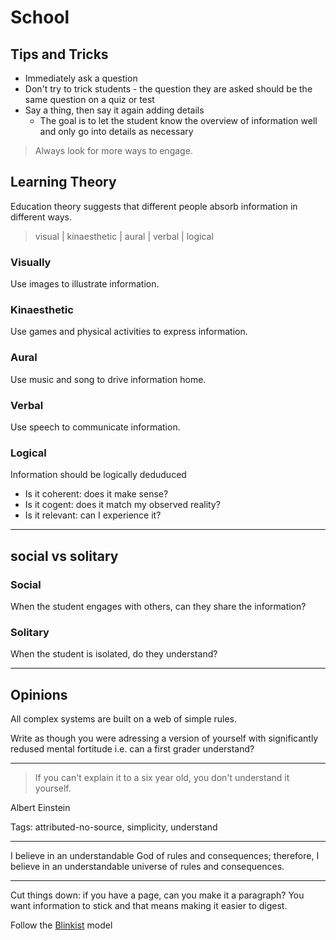 # School

## Tips and Tricks

-   Immediately ask a question
-   Don't try to trick students - the question they are asked should be the same question on a quiz or test
-   Say a thing, then say it again adding details
    -   The goal is to let the student know the overview of information well and only go into details as necessary

> Always look for more ways to engage.

## Learning Theory

Education theory suggests that different people absorb information in different ways. 

>   visual | kinaesthetic | aural | verbal | logical

### Visually

Use images to illustrate information.

### Kinaesthetic

Use games and physical activities to express information.

### Aural

Use music and song to drive information home.

### Verbal

Use speech to communicate information.

### Logical

Information should be logically deduduced

-   Is it coherent: does it make sense?
-   Is it cogent: does it match my observed reality?
-   Is it relevant: can I experience it?

----

## social vs solitary

### Social

When the student engages with others, can they share the information?

### Solitary

When the student is isolated, do they understand?

----

## Opinions
All complex systems are built on a web of simple rules.

Write as though you were adressing a version of yourself with significantly redused mental fortitude i.e. can a first grader understand?

----

> If you can't explain it to a six year old, you don't understand it yourself.

Albert Einstein

Tags: attributed-no-source, simplicity, understand

----

I believe in an understandable God of rules and consequences; therefore, I believe in an understandable universe of rules and consequences.

----

Cut things down: if you have a page, can you make it a paragraph? You want information to stick and that means making it easier to digest.

Follow the [Blinkist](https://www.blinkist.com/en) model
